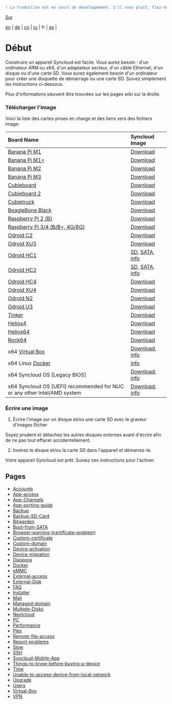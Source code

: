 ```diff
! La traduction est en cours de développement. S'il vous plaît, fiez-vous à la version originale en anglais. 
```

[Sur](https://github.com/syncloud/docs)

[en](https://github.com/syncloud/platform/wiki) | 
[de](https://github.com/syncloud/docs/blob/master/de/index.md) | 
[cn](https://github.com/syncloud/docs/blob/master/cn/index.md) | 
[ru](https://github.com/syncloud/docs/blob/master/ru/index.md) | 
fr | 
[es](https://github.com/syncloud/docs/blob/master/es/index.md) | 

# Début

Construire un appareil Syncloud est facile. Vous aurez besoin : d'un ordinateur ARM ou x64, d'un adaptateur secteur, d'un câble Ethernet, d'un disque ou d'une carte SD. Vous aurez également besoin d'un ordinateur pour créer une disquette de démarrage ou une carte SD. Suivez simplement les instructions ci-dessous.

Plus d'informations peuvent être trouvées sur les pages wiki sur la droite.

### Télécharger l'image

Voici la liste des cartes prises en charge et des liens vers des fichiers image: 


|Board Name|Syncloud Image|
|:---|:---|
|[Banana Pi M1](https://www.banana-pi.org/)|[Download](https://github.com/syncloud/platform/releases/download/21.10/syncloud-bananapim1-21.10.img.xz)|
|[Banana Pi M1+](https://www.banana-pi.org/)|[Download](https://github.com/syncloud/platform/releases/download/21.10/syncloud-bananapim1-21.10.img.xz)|
|[Banana Pi M2](https://www.banana-pi.org/)|[Download](https://github.com/syncloud/platform/releases/download/21.10/syncloud-bananapim2-21.10.img.xz)|
|[Banana Pi M3](https://www.banana-pi.org/)|[Download](https://github.com/syncloud/platform/releases/download/21.10/syncloud-bananapim3-21.10.img.xz)|
|[Cubieboard](cubieboard.org)|[Download](https://github.com/syncloud/platform/releases/download/21.10/syncloud-cubieboard-21.10.img.xz)|
|[Cubieboard 2](cubieboard.org)|[Download](https://github.com/syncloud/platform/releases/download/21.10/syncloud-cubieboard2-21.10.img.xz)|
|[Cubietruck](cubieboard.org)|[Download](https://github.com/syncloud/platform/releases/download/21.10/syncloud-cubietruck-21.10.img.xz)|
|[BeagleBone Black](http://beagleboard.org/Products/BeagleBone+Black)|[Download](https://github.com/syncloud/platform/releases/download/21.10/syncloud-beagleboneblack-21.10.img.xz)|
|[Raspberry Pi 2 (B)](http://www.raspberrypi.org/)|[Download](https://github.com/syncloud/platform/releases/download/21.10/syncloud-beagleboneblack-21.10.img.xz)|
|[Raspberry Pi 3/4 (B/B+, 4G/8G)](http://www.raspberrypi.org/)|[Download](https://github.com/syncloud/platform/releases/download/21.10/syncloud-raspberrypi-21.10.img.xz)|
|[Odroid C2](https://www.hardkernel.com/shop/odroid-c2)|[Download](https://github.com/syncloud/platform/releases/download/21.10/syncloud-odroid-c2-21.10.img.xz)|
|[Odroid XU3](https://www.hardkernel.com/shop/odroid-xu3)|[Download](https://github.com/syncloud/platform/releases/download/21.10/syncloud-odroid-xu3and4-21.10.img.xz)|
|[Odroid HC1](https://www.hardkernel.com/shop/odroid-hc1-home-cloud-one)|[SD](https://github.com/syncloud/platform/releases/download/21.10/syncloud-odroid-xu3and4-sd-21.10.img.xz), [SATA](https://github.com/syncloud/platform/releases/download/21.10/syncloud-odroid-xu3and4-21.10.img.xz), [info](https://github.com/syncloud/docs/blob/master/de/content/Boot-from-SATA.md)|
|[Odroid HC2](https://www.hardkernel.com/shop/odroid-hc2-home-cloud-two)|[SD](https://github.com/syncloud/platform/releases/download/21.10/syncloud-odroid-xu3and4-sd-21.10.img.xz), [SATA](https://github.com/syncloud/platform/releases/download/21.10/syncloud-odroid-xu3and4-21.10.img.xz), [info](https://github.com/syncloud/docs/blob/master/de/content/Boot-from-SATA.md)|
|[Odroid HC4](https://www.hardkernel.com/shop/odroid-hc4)|[Download](https://github.com/syncloud/platform/releases/download/21.10/syncloud-odroid-hc4-21.10.img.xz)|
|[Odroid XU4](https://www.hardkernel.com/shop/odroid-xu4-special-price)|[Download](https://github.com/syncloud/platform/releases/download/21.10/syncloud-odroid-xu3and4-21.10.img.xz)|
|[Odroid N2](https://www.hardkernel.com/shop/odroid-n2-with-4gbyte-ram)|[Download](https://github.com/syncloud/platform/releases/download/21.10/syncloud-odroid-n2-21.10.img.xz)|
|[Odroid U3](https://www.hardkernel.com/shop/odroid-u3)|[Download](https://github.com/syncloud/platform/releases/download/21.10/syncloud-odroid-u3-21.10.img.xz)|
|[Tinker](https://www.asus.com/uk/Single-Board-Computer/Tinker-Board)|[Download](https://github.com/syncloud/platform/releases/download/21.10/syncloud-tinker-21.10.img.xz)|
|[Helios4](http://kobol.io/helios4)|[Download](https://github.com/syncloud/platform/releases/download/21.10/syncloud-helios4-21.10.img.xz)|
|[Helios64](http://kobol.io/helios64)|[Download](https://github.com/syncloud/platform/releases/download/21.10/syncloud-helios64-21.10.img.xz)|
|[Rock64](https://www.pine64.org/)|[Download](https://github.com/syncloud/platform/releases/download/21.10/syncloud-rock64-21.10.img.xz)|
|x64 [Virtual Box](https://www.virtualbox.org/wiki/Downloads)|[Download](https://github.com/syncloud/platform/releases/download/21.10/syncloud-amd64-21.10.vdi.xz), [info](https://github.com/syncloud/docs/blob/master/de/content/Virtual-Box.md)|
|x64 Linux [Docker](https://www.docker.com/)|[info](https://github.com/syncloud/docs/blob/master/de/content/Docker.md)|
|x64 Syncloud OS [Legacy BIOS]|[Download](https://github.com/syncloud/platform/releases/download/21.10/syncloud-amd64-21.10.img.xz), [info](https://github.com/syncloud/docs/blob/master/de/content/PC.md)|
|x64 Syncloud OS [UEFI] recommended for NUC or any other Intel/AMD system|[Download](https://github.com/syncloud/platform/releases/download/21.10/syncloud-amd64-uefi-21.10.img.xz), [info](https://github.com/syncloud/docs/blob/master/de/content/PC.md)|

### Écrire une image

1. Écrire l'image sur un disque et/ou une carte SD avec le graveur d'images Etcher

Soyez prudent et détachez les autres disques externes avant d'écrire afin de ne pas tout effacer accidentellement.

2. Insérez le disque et/ou la carte SD dans l'appareil et démarrez-le.

Votre appareil Syncloud est prêt. Suivez ces instructions pour l'activer.

## Pages

* [Accounts](https://github.com/syncloud/docs/blob/master/fr/content/Accounts.md)
* [App-access](https://github.com/syncloud/docs/blob/master/fr/content/App-access.md)
* [App-Channels](https://github.com/syncloud/docs/blob/master/fr/content/App-Channels.md)
* [App-porting-guide](https://github.com/syncloud/docs/blob/master/fr/content/App-porting-guide.md)
* [Backup](https://github.com/syncloud/docs/blob/master/fr/content/Backup.md)
* [Backup-SD-Card](https://github.com/syncloud/docs/blob/master/fr/content/Backup-SD-Card.md)
* [Bitwarden](https://github.com/syncloud/docs/blob/master/fr/content/Bitwarden.md)
* [Boot-from-SATA](https://github.com/syncloud/docs/blob/master/fr/content/Boot-from-SATA.md)
* [Browser-warning-(certificate-problem)](https://github.com/syncloud/docs/blob/master/fr/content/Browser-warning-(certificate-problem).md)
* [Custom-certificate](https://github.com/syncloud/docs/blob/master/fr/content/Custom-certificate.md)
* [Custom-domain](https://github.com/syncloud/docs/blob/master/fr/content/Custom-domain.md)
* [Device-activation](https://github.com/syncloud/docs/blob/master/fr/content/Device-activation.md)
* [Device-migration](https://github.com/syncloud/docs/blob/master/fr/content/Device-migration.md)
* [Diaspora](https://github.com/syncloud/docs/blob/master/fr/content/Diaspora.md)
* [Docker](https://github.com/syncloud/docs/blob/master/fr/content/Docker.md)
* [eMMC](https://github.com/syncloud/docs/blob/master/fr/content/eMMC.md)
* [External-access](https://github.com/syncloud/docs/blob/master/fr/content/External-access.md)
* [External-Disk](https://github.com/syncloud/docs/blob/master/fr/content/External-Disk.md)
* [FAQ](https://github.com/syncloud/docs/blob/master/fr/content/FAQ.md)
* [Installer](https://github.com/syncloud/docs/blob/master/fr/content/Installer.md)
* [Mail](https://github.com/syncloud/docs/blob/master/fr/content/Mail.md)
* [Managed-domain](https://github.com/syncloud/docs/blob/master/fr/content/Managed-domain.md)
* [Multiple-Disks](https://github.com/syncloud/docs/blob/master/fr/content/Multiple-Disks.md)
* [Nextcloud](https://github.com/syncloud/docs/blob/master/fr/content/Nextcloud.md)
* [PC](https://github.com/syncloud/docs/blob/master/fr/content/PC.md)
* [Performance](https://github.com/syncloud/docs/blob/master/fr/content/Performance.md)
* [Plex](https://github.com/syncloud/docs/blob/master/fr/content/Plex.md)
* [Remote-file-access](https://github.com/syncloud/docs/blob/master/fr/content/Remote-file-access.md)
* [Report-problems](https://github.com/syncloud/docs/blob/master/fr/content/Report-problems.md)
* [Slow](https://github.com/syncloud/docs/blob/master/fr/content/Slow.md)
* [SSH](https://github.com/syncloud/docs/blob/master/fr/content/SSH.md)
* [Syncloud-Mobile-App](https://github.com/syncloud/docs/blob/master/fr/content/Syncloud-Mobile-App.md)
* [Things-to-know-before-buying-a-device](https://github.com/syncloud/docs/blob/master/fr/content/Things-to-know-before-buying-a-device.md)
* [Time](https://github.com/syncloud/docs/blob/master/fr/content/Time.md)
* [Unable-to-access-device-from-local-network](https://github.com/syncloud/docs/blob/master/fr/content/Unable-to-access-device-from-local-network.md)
* [Upgrade](https://github.com/syncloud/docs/blob/master/fr/content/Upgrade.md)
* [Users](https://github.com/syncloud/docs/blob/master/fr/content/Users.md)
* [Virtual-Box](https://github.com/syncloud/docs/blob/master/fr/content/Virtual-Box.md)
* [VPN](https://github.com/syncloud/docs/blob/master/fr/content/VPN.md)
